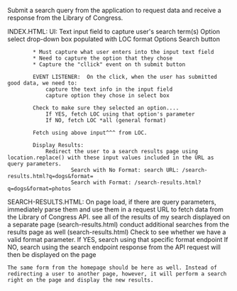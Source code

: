 


Submit a search query from the application to request data and receive a response from the Library of Congress.

INDEX.HTML:
        UI: Text input field to capture user's search term(s)
            Option select drop-down box populated with LOC format Options
            Search button
            
            * Must capture what user enters into the input text field
            * Need to capture the option that they chose
            * Capture the "cllick" event on th submit button 
            
            EVENT LISTENER:  On the click, when the user has submitted good data, we need to:
                capture the text info in the input field
                capture option they chose in select box
            
            Check to make sure they selected an option....
                If YES, fetch LOC using that option's parameter
                If NO, fetch LOC *all (general format)
            
            Fetch using above input^^^ from LOC.

            Display Results:
                Redirect the user to a search results page using location.replace() with these input values included in the URL as query parameters. 
                        Search with No Format: search URL: /search-results.html?q=dogs&format=
                        Search with Format: /search-results.html?q=dogs&format=photos

 

SEARCH-RESULTS.HTML:
    On page load, if there are query parameters, immediately parse them and use them in a request URL to fetch data from the Library of Congress API.
    see all of the results of my search displayed on a separate page (search-results.html)
    conduct additional searches from the results page as well (search-results.html)
    Check to see whether we have a valid format parameter. 
        If YES, search using that specific format endpoint
        If NO, search using the search endpoint
    response from the API request will then be displayed on the page

    The same form from the homepage should be here as well. Instead of redirecting a user to another page, however, it will perform a search right on the page and display the new results.